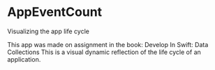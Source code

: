 # AppEventCount
Visualizing the app life cycle


This app was made on assignment in the book: Develop In Swift: Data Collections
This is a visual dynamic reflection of the life cycle of an application.
